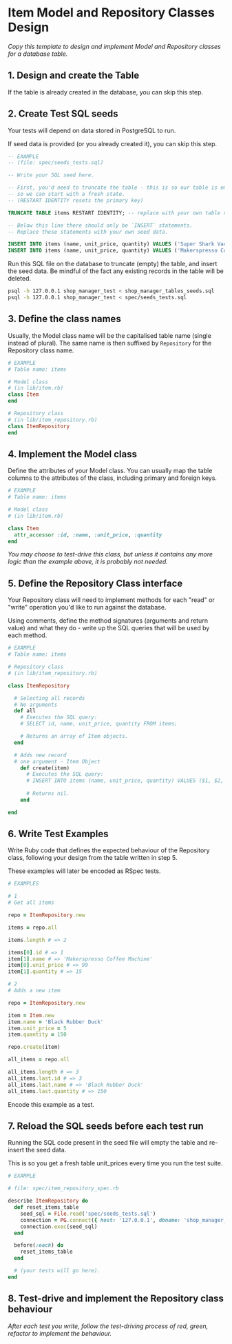 # Item Model and Repository Classes Design

_Copy this template to design and implement Model and Repository classes for a database table._

## 1. Design and create the Table

If the table is already created in the database, you can skip this step.

## 2. Create Test SQL seeds

Your tests will depend on data stored in PostgreSQL to run.

If seed data is provided (or you already created it), you can skip this step.

```sql
-- EXAMPLE
-- (file: spec/seeds_tests.sql)

-- Write your SQL seed here. 

-- First, you'd need to truncate the table - this is so our table is emptied between each test run,
-- so we can start with a fresh state.
-- (RESTART IDENTITY resets the primary key)

TRUNCATE TABLE items RESTART IDENTITY; -- replace with your own table name.

-- Below this line there should only be `INSERT` statements.
-- Replace these statements with your own seed data.

INSERT INTO items (name, unit_price, quantity) VALUES ('Super Shark Vacuum Cleaner', 99, 30);
INSERT INTO items (name, unit_price, quantity) VALUES ('Makerspresso Coffee Machine', 69, 15);

```

Run this SQL file on the database to truncate (empty) the table, and insert the seed data. Be mindful of the fact any existing records in the table will be deleted.

```bash
psql -h 127.0.0.1 shop_manager_test < shop_manager_tables_seeds.sql
psql -h 127.0.0.1 shop_manager_test < spec/seeds_tests.sql
```

## 3. Define the class names

Usually, the Model class name will be the capitalised table name (single instead of plural). The same name is then suffixed by `Repository` for the Repository class name.

```ruby
# EXAMPLE
# Table name: items

# Model class
# (in lib/item.rb)
class Item
end

# Repository class
# (in lib/item_repository.rb)
class ItemRepository
end
```

## 4. Implement the Model class

Define the attributes of your Model class. You can usually map the table columns to the attributes of the class, including primary and foreign keys.

```ruby
# EXAMPLE
# Table name: items

# Model class
# (in lib/item.rb)

class Item
  attr_accessor :id, :name, :unit_price, :quantity
end

```

*You may choose to test-drive this class, but unless it contains any more logic than the example above, it is probably not needed.*

## 5. Define the Repository Class interface

Your Repository class will need to implement methods for each "read" or "write" operation you'd like to run against the database.

Using comments, define the method signatures (arguments and return value) and what they do - write up the SQL queries that will be used by each method.

```ruby
# EXAMPLE
# Table name: items

# Repository class
# (in lib/item_repository.rb)

class ItemRepository

  # Selecting all records
  # No arguments
  def all
    # Executes the SQL query:
    # SELECT id, name, unit_price, quantity FROM items;

    # Returns an array of Item objects.
  end

  # Adds new record
  # one argument - Item Object
    def create(item)
      # Executes the SQL query:
      # INSERT INTO items (name, unit_price, quantity) VALUES ($1, $2, $3);
      
      # Returns nil.
    end

end
```

## 6. Write Test Examples

Write Ruby code that defines the expected behaviour of the Repository class, following your design from the table written in step 5.

These examples will later be encoded as RSpec tests.

```ruby
# EXAMPLES

# 1
# Get all items

repo = ItemRepository.new

items = repo.all

items.length # => 2

items[0].id # => 1
item[1].name # => 'Makerspresso Coffee Machine'
item[0].unit_price # => 99
item[1].quantity # => 15

# 2
# Adds a new item

repo = ItemRepository.new

item = Item.new
item.name = 'Black Rubber Duck'
item.unit_price = 5
item.quantity = 150

repo.create(item)

all_items = repo.all

all_items.length # => 3
all_items.last.id # => 3
all_items.last.name # => 'Black Rubber Duck'
all_items.last.quantity # => 150

```

Encode this example as a test.

## 7. Reload the SQL seeds before each test run

Running the SQL code present in the seed file will empty the table and re-insert the seed data.

This is so you get a fresh table unit_prices every time you run the test suite.

```ruby
# EXAMPLE

# file: spec/item_repository_spec.rb

describe ItemRepository do
  def reset_items_table
    seed_sql = File.read('spec/seeds_tests.sql')
    connection = PG.connect({ host: '127.0.0.1', dbname: 'shop_manager_test' })
    connection.exec(seed_sql)
  end

  before(:each) do 
    reset_items_table
  end

  # (your tests will go here).
end
```

## 8. Test-drive and implement the Repository class behaviour

_After each test you write, follow the test-driving process of red, green, refactor to implement the behaviour._
